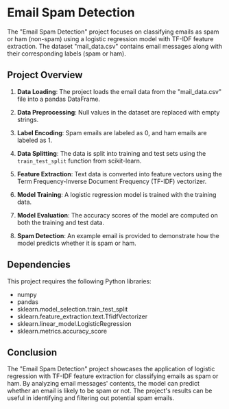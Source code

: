# Email Spam Detection

The "Email Spam Detection" project focuses on classifying emails as spam or ham (non-spam) using a logistic regression model with TF-IDF feature extraction. The dataset "mail_data.csv" contains email messages along with their corresponding labels (spam or ham).

## Project Overview

1. **Data Loading**: The project loads the email data from the "mail_data.csv" file into a pandas DataFrame.

2. **Data Preprocessing**: Null values in the dataset are replaced with empty strings.

3. **Label Encoding**: Spam emails are labeled as 0, and ham emails are labeled as 1.

4. **Data Splitting**: The data is split into training and test sets using the `train_test_split` function from scikit-learn.

5. **Feature Extraction**: Text data is converted into feature vectors using the Term Frequency-Inverse Document Frequency (TF-IDF) vectorizer.

6. **Model Training**: A logistic regression model is trained with the training data.

7. **Model Evaluation**: The accuracy scores of the model are computed on both the training and test data.

8. **Spam Detection**: An example email is provided to demonstrate how the model predicts whether it is spam or ham.

## Dependencies

This project requires the following Python libraries:

- numpy
- pandas
- sklearn.model_selection.train_test_split
- sklearn.feature_extraction.text.TfidfVectorizer
- sklearn.linear_model.LogisticRegression
- sklearn.metrics.accuracy_score



## Conclusion

The "Email Spam Detection" project showcases the application of logistic regression with TF-IDF feature extraction for classifying emails as spam or ham. By analyzing email messages' contents, the model can predict whether an email is likely to be spam or not. The project's results can be useful in identifying and filtering out potential spam emails.
